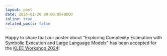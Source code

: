 ```yaml
---
layout: post
date: 2024-01-20 00:00:00+0000
inline: true
related_posts: false
---
```


Happy to share that our poster about "Exploring Complexity Estimation with Symbolic Execution and Large Language Models" has been accepted for the [KLEE Workshop 2024](https://srg.doc.ic.ac.uk/klee24/)!